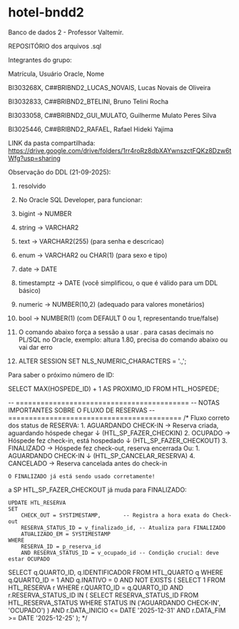 # hotel-bndd2
Banco de dados 2 - Professor Valtemir.

REPOSITÓRIO dos arquivos .sql

Integrantes do grupo:

Matrícula,  Usuário Oracle,  Nome

BI303268X,  C##BRIBND2_LUCAS_NOVAIS,  Lucas Novais de Oliveira

BI3032833,  C##BRIBND2_BTELINI,  Bruno Telini Rocha

BI3033058,  C##BRIBND2_GUI_MULATO,  Guilherme Mulato Peres Silva

BI3025446,  C##BRIBND2_RAFAEL,  Rafael Hideki Yajima

LINK da pasta compartilhada: https://drive.google.com/drive/folders/1rr4roRz8dbXAYwnszctFQKz8Dzw6tWfg?usp=sharing

Observação do DDL (21-09-2025):
1. resolvido
2. No Oracle SQL Developer, para funcionar:
3. bigint → NUMBER
4. string → VARCHAR2
5. text → VARCHAR2(255) (para senha e descricao)
6. enum → VARCHAR2 ou CHAR(1) (para sexo e tipo)
7. date → DATE
8. timestamptz → DATE (você simplificou, o que é válido para um DDL básico)
9. numeric → NUMBER(10,2) (adequado para valores monetários)
10. bool → NUMBER(1) (com DEFAULT 0 ou 1, representando true/false)

11. O comando abaixo força a sessão a usar . para casas decimais no PL/SQL no Oracle, exemplo: altura 1.80, precisa do comando abaixo ou vai dar erro
12. ALTER SESSION SET NLS_NUMERIC_CHARACTERS = '.,';

Para saber o próximo número de ID:

SELECT MAX(HOSPEDE_ID) + 1 AS PROXIMO_ID FROM HTL_HOSPEDE;


-- ==========================================
-- NOTAS IMPORTANTES SOBRE O FLUXO DE RESERVAS
-- ==========================================
/*
Fluxo correto dos status de RESERVA:
    1. AGUARDANDO CHECK-IN → Reserva criada, aguardando hóspede chegar
        ↓ (HTL_SP_FAZER_CHECKIN)
    2. OCUPADO → Hóspede fez check-in, está hospedado
        ↓ (HTL_SP_FAZER_CHECKOUT)
    3. FINALIZADO → Hóspede fez check-out, reserva encerrada
Ou:
    1. AGUARDANDO CHECK-IN
        ↓ (HTL_SP_CANCELAR_RESERVA)
    4. CANCELADO → Reserva cancelada antes do check-in

    O FINALIZADO já está sendo usado corretamente!


a SP HTL_SP_FAZER_CHECKOUT já muda para FINALIZADO:

    UPDATE HTL_RESERVA
    SET 
        CHECK_OUT = SYSTIMESTAMP,       -- Registra a hora exata do Check-out
        RESERVA_STATUS_ID = v_finalizado_id, -- Atualiza para FINALIZADO
        ATUALIZADO_EM = SYSTIMESTAMP
    WHERE 
        RESERVA_ID = p_reserva_id
        AND RESERVA_STATUS_ID = v_ocupado_id -- Condição crucial: deve estar OCUPADO

SELECT q.QUARTO_ID, q.IDENTIFICADOR
FROM HTL_QUARTO q
WHERE q.QUARTO_ID = 1
    AND q.INATIVO = 0
    AND NOT EXISTS (
        SELECT 1 FROM HTL_RESERVA r
        WHERE r.QUARTO_ID = q.QUARTO_ID
            AND r.RESERVA_STATUS_ID IN (
                SELECT RESERVA_STATUS_ID FROM HTL_RESERVA_STATUS 
                WHERE STATUS IN ('AGUARDANDO CHECK-IN', 'OCUPADO')
            )
            AND r.DATA_INICIO <= DATE '2025-12-31'
            AND r.DATA_FIM >= DATE '2025-12-25'
  );
*/